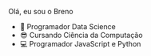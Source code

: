 Olá, eu sou o Breno

- 🔭 Programador Data Science
- 😎 Cursando Ciência da Computação
- 💻 Programador JavaScript e Python
